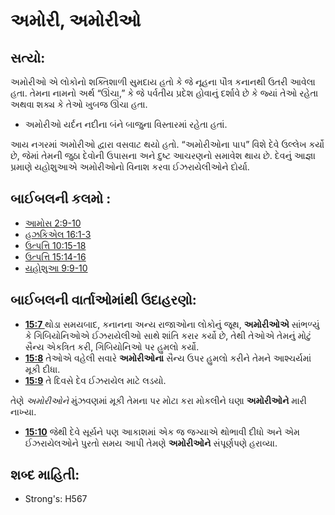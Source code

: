 # અમોરી, અમોરીઓ 

## સત્યો: 

અમોરીઓ એ લોકોનો શક્તિશાળી સુમદાય હતો કે જે નૂહના પૌત્ર કનાનથી ઉતરી આવેલા હતા.
તેમના નામનો અર્થ “ઊંચા,” કે જે પર્વતીય પ્રદેશ હોવાનું દર્શાવે છે કે જ્યાં તેઓ રહેતા અથવા શક્ય કે તેઓ ખુબજ ઊંચા હતા.

* અમોરીઓ યર્દન નદીના બંને બાજુના વિસ્તારમાં રહેતા હતાં.

આય નગરમાં અમોરીઓ દ્વારા વસવાટ થયો હતો.
“અમોરીઓના પાપ” વિશે દેવે ઉલ્લેખ કર્યો છે, જેમાં તેમની જુઠા દેવોની ઉપાસના અને દુષ્ટ આચરણનો સમાવેશ થાય છે.
દેવનું આજ્ઞા પ્રમાણે યહોશુઆએ અમોરીઓનો વિનાશ કરવા ઈઝરાયેલીઓને દોર્યા.

## બાઈબલની કલમો : 

* [આમોસ 2:9-10](rc://gu/tn/help/amo/02/09)
* [હઝકિએલ 16:1-3](rc://gu/tn/help/ezk/16/01)
* [ઉત્પત્તિ 10:15-18](rc://gu/tn/help/gen/10/15)
* [ઉત્પત્તિ 15:14-16](rc://gu/tn/help/gen/15/14)
* [યહોશુઆ 9:9-10](rc://gu/tn/help/jos/09/09)

## બાઈબલની વાર્તાઓમાંથી ઉદાહરણો: 

* __[15:7 ](rc://gu/tn/help/obs/15/07)__  થોડા સમયબાદ, કનાનના અન્ય રાજાઓના લોકોનું જૂથ, __અમોરીઓએ__ સાંભળ્યું કે ગિબિયોનિઓએ ઈઝરાયેલીઓ સાથે શાંતિ કરાર કર્યો છે, તેથી તેઓએ તેમનું મોટું સૈન્ય એકત્રિત કરી, ગિબિયોનિઓ પર હુમલો કર્યો.
* __[15:8](rc://gu/tn/help/obs/15/08)__ તેઓએ વહેલી સવારે __અમોરીઓના__ સૈન્ય ઉપર હુમલો કરીને તેમને આશ્ચર્યમાં મૂકી દીધા.
* __[15:9](rc://gu/tn/help/obs/15/09)__ તે દિવસે દેવ ઈઝરાયેલ માટે લડયો.

તેણે _અમોરીઓને_ મુંઝવણમાં મૂકી તેમના પર મોટા કરા મોકલીને ઘણા __અમોરીઓને__ મારી નાખ્યા.

* __[15:10](rc://gu/tn/help/obs/15/10)__ જેથી દેવે સૂર્યને પણ આકાશમાં એક જ જગ્યાએ થોભાવી  દીધો અને એમ ઈઝરાયેલઓને પુરતો સમય આપી તેમણે __અમોરીઓને__ સંપૂર્ણપણે હરાવ્યા.

## શબ્દ માહિતી: 

* Strong's: H567
